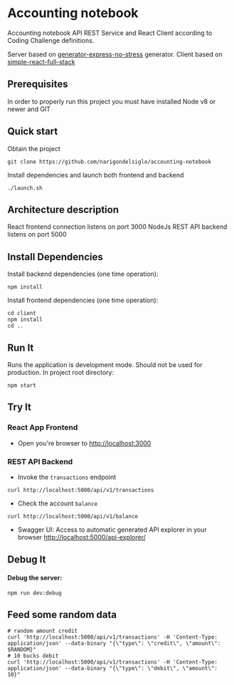 
# Accounting notebook
Accounting notebook API REST Service and React Client according to Coding Challenge definitions.

Server based on [generator-express-no-stress](https://github.com/cdimascio/generator-express-no-stress) generator.
Client based on [simple-react-full-stack](https://github.com/crsandeep/simple-react-full-stack)

## Prerequisites
In order to properly run this project you must have installed Node v8 or newer and GIT

## Quick start
Obtain the project
```shell
git clone https://github.com/narigondelsiglo/accounting-notebook
```
Install dependencies and launch both frontend and backend
```shell
./launch.sh
```


## Architecture description
React frontend connection listens on port 3000
NodeJs REST API backend listens on port 5000

## Install Dependencies
Install backend dependencies (one time operation):
```shell
npm install
```
Install frontend dependencies (one time operation):
```shell
cd client
npm install
cd ..
```

## Run It

Runs the application is development mode. Should not be used for production. In project root directory:
```shell
npm start
```
## Try It

### React App Frontend
* Open you're browser to [http://localhost:3000](http://localhost:3000)

### REST API Backend
* Invoke the `transactions` endpoint
```shell
curl http://localhost:5000/api/v1/transactions
```
* Check the account `balance`
```shell
curl http://localhost:5000/api/v1/balance
```


* Swagger UI: Access to automatic generated API explorer in your browser
[http://localhost:5000/api-explorer/](http://localhost:5000/api-explorer/)
  

## Debug It
#### Debug the server:
```shell
npm run dev:debug
```

## Feed some random data
```shell
# random amount credit
curl 'http://localhost:5000/api/v1/transactions' -H 'Content-Type: application/json' --data-binary "{\"type\": \"credit\", \"amount\": $RANDOM}"
# 10 bucks debit
curl 'http://localhost:5000/api/v1/transactions' -H 'Content-Type: application/json' --data-binary "{\"type\": \"debit\", \"amount\": 10}"
```